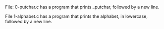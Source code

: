 File: 0-putchar.c has a program that prints _putchar, followed by a new line.

File 1-alphabet.c has a program that prints the alphabet, in lowercase, followed by a new line.


